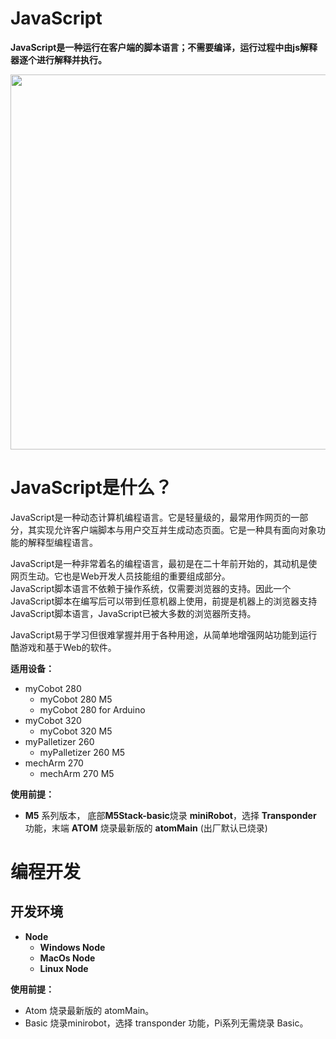 # JavaScript

**JavaScript是一种运行在客户端的脚本语言；不需要编译，运行过程中由js解释器逐个进行解释并执行。**<br>

<img src=../resourse/11-ApplicationBaseJavaScript/js.png width="600" align="center">
<br>

# JavaScript是什么？

JavaScript是一种动态计算机编程语言。它是轻量级的，最常用作网页的一部分，其实现允许客户端脚本与用户交互并生成动态页面。它是一种具有面向对象功能的解释型编程语言。<br>

JavaScript是一种非常着名的编程语言，最初是在二十年前开始的，其动机是使网页生动。它也是Web开发人员技能组的重要组成部分。<br>
JavaScript脚本语言不依赖于操作系统，仅需要浏览器的支持。因此一个JavaScript脚本在编写后可以带到任意机器上使用，前提是机器上的浏览器支持JavaScript脚本语言，JavaScript已被大多数的浏览器所支持。<br>

JavaScript易于学习但很难掌握并用于各种用途，从简单地增强网站功能到运行酷游戏和基于Web的软件。<br>

**适用设备：**

- myCobot 280
  - myCobot 280 M5
  - myCobot 280 for Arduino <br>
- myCobot 320
  - myCobot 320 M5<br>
- myPalletizer 260
  - myPalletizer 260 M5 <br>
- mechArm 270
  - mechArm 270 M5<br>


**使用前提：**

- **M5** 系列版本， 底部**M5Stack-basic**烧录 **miniRobot**，选择 **Transponder** 功能，末端 **ATOM** 烧录最新版的 **atomMain** (出厂默认已烧录)

# 编程开发

## 开发环境

- **Node**<br>
  - **Windows Node**<br>
  - **MacOs Node**<br>
  - **Linux Node**<br>

**使用前提：**

- Atom 烧录最新版的 atomMain。
- Basic 烧录minirobot，选择 transponder 功能，Pi系列无需烧录 Basic。
